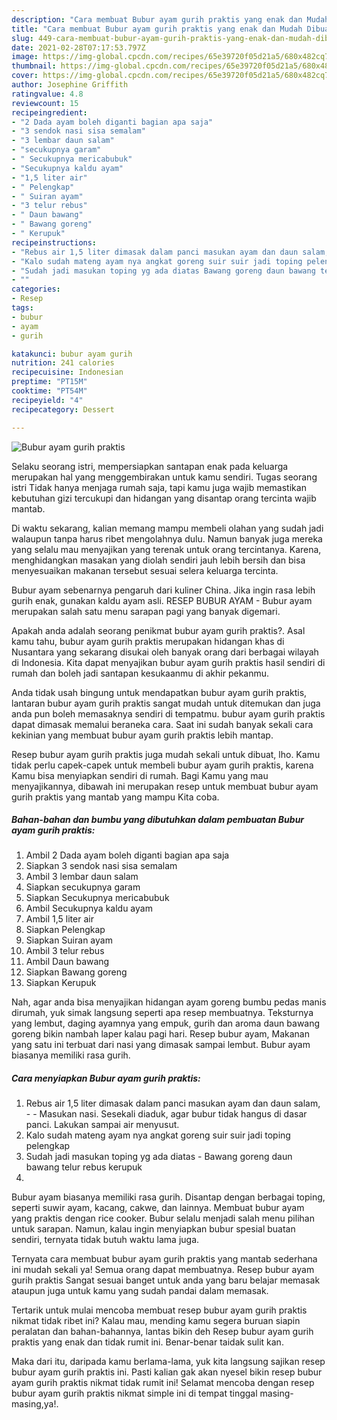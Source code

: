 ```yaml
---
description: "Cara membuat Bubur ayam gurih praktis yang enak dan Mudah Dibuat"
title: "Cara membuat Bubur ayam gurih praktis yang enak dan Mudah Dibuat"
slug: 449-cara-membuat-bubur-ayam-gurih-praktis-yang-enak-dan-mudah-dibuat
date: 2021-02-28T07:17:53.797Z
image: https://img-global.cpcdn.com/recipes/65e39720f05d21a5/680x482cq70/bubur-ayam-gurih-praktis-foto-resep-utama.jpg
thumbnail: https://img-global.cpcdn.com/recipes/65e39720f05d21a5/680x482cq70/bubur-ayam-gurih-praktis-foto-resep-utama.jpg
cover: https://img-global.cpcdn.com/recipes/65e39720f05d21a5/680x482cq70/bubur-ayam-gurih-praktis-foto-resep-utama.jpg
author: Josephine Griffith
ratingvalue: 4.8
reviewcount: 15
recipeingredient:
- "2 Dada ayam boleh diganti bagian apa saja"
- "3 sendok nasi sisa semalam"
- "3 lembar daun salam"
- "secukupnya garam"
- " Secukupnya mericabubuk"
- "Secukupnya kaldu ayam"
- "1,5 liter air"
- " Pelengkap"
- " Suiran ayam"
- "3 telur rebus"
- " Daun bawang"
- " Bawang goreng"
- " Kerupuk"
recipeinstructions:
- "Rebus air 1,5 liter dimasak dalam panci masukan ayam dan daun salam,   Masukan nasi. Sesekali diaduk, agar bubur tidak hangus di dasar panci. Lakukan sampai air menyusut."
- "Kalo sudah mateng ayam nya angkat goreng suir suir jadi toping pelengkap"
- "Sudah jadi masukan toping yg ada diatas Bawang goreng daun bawang telur rebus kerupuk"
- ""
categories:
- Resep
tags:
- bubur
- ayam
- gurih

katakunci: bubur ayam gurih 
nutrition: 241 calories
recipecuisine: Indonesian
preptime: "PT15M"
cooktime: "PT54M"
recipeyield: "4"
recipecategory: Dessert

---
```



![Bubur ayam gurih praktis](https://img-global.cpcdn.com/recipes/65e39720f05d21a5/680x482cq70/bubur-ayam-gurih-praktis-foto-resep-utama.jpg)

Selaku seorang istri, mempersiapkan santapan enak pada keluarga merupakan hal yang menggembirakan untuk kamu sendiri. Tugas seorang istri Tidak hanya menjaga rumah saja, tapi kamu juga wajib memastikan kebutuhan gizi tercukupi dan hidangan yang disantap orang tercinta wajib mantab.

Di waktu  sekarang, kalian memang mampu membeli olahan yang sudah jadi walaupun tanpa harus ribet mengolahnya dulu. Namun banyak juga mereka yang selalu mau menyajikan yang terenak untuk orang tercintanya. Karena, menghidangkan masakan yang diolah sendiri jauh lebih bersih dan bisa menyesuaikan makanan tersebut sesuai selera keluarga tercinta. 

Bubur ayam sebenarnya pengaruh dari kuliner China. Jika ingin rasa lebih gurih enak, gunakan kaldu ayam asli. RESEP BUBUR AYAM - Bubur ayam merupakan salah satu menu sarapan pagi yang banyak digemari.

Apakah anda adalah seorang penikmat bubur ayam gurih praktis?. Asal kamu tahu, bubur ayam gurih praktis merupakan hidangan khas di Nusantara yang sekarang disukai oleh banyak orang dari berbagai wilayah di Indonesia. Kita dapat menyajikan bubur ayam gurih praktis hasil sendiri di rumah dan boleh jadi santapan kesukaanmu di akhir pekanmu.

Anda tidak usah bingung untuk mendapatkan bubur ayam gurih praktis, lantaran bubur ayam gurih praktis sangat mudah untuk ditemukan dan juga anda pun boleh memasaknya sendiri di tempatmu. bubur ayam gurih praktis dapat dimasak memalui beraneka cara. Saat ini sudah banyak sekali cara kekinian yang membuat bubur ayam gurih praktis lebih mantap.

Resep bubur ayam gurih praktis juga mudah sekali untuk dibuat, lho. Kamu tidak perlu capek-capek untuk membeli bubur ayam gurih praktis, karena Kamu bisa menyiapkan sendiri di rumah. Bagi Kamu yang mau menyajikannya, dibawah ini merupakan resep untuk membuat bubur ayam gurih praktis yang mantab yang mampu Kita coba.

<!--inarticleads1-->

##### Bahan-bahan dan bumbu yang dibutuhkan dalam pembuatan Bubur ayam gurih praktis:

1. Ambil 2 Dada ayam boleh diganti bagian apa saja
1. Siapkan 3 sendok nasi sisa semalam
1. Ambil 3 lembar daun salam
1. Siapkan secukupnya garam
1. Siapkan  Secukupnya mericabubuk
1. Ambil Secukupnya kaldu ayam
1. Ambil 1,5 liter air
1. Siapkan  Pelengkap
1. Siapkan  Suiran ayam
1. Ambil 3 telur rebus
1. Ambil  Daun bawang
1. Siapkan  Bawang goreng
1. Siapkan  Kerupuk


Nah, agar anda bisa menyajikan hidangan ayam goreng bumbu pedas manis dirumah, yuk simak langsung seperti apa resep membuatnya. Teksturnya yang lembut, daging ayamnya yang empuk, gurih dan aroma daun bawang goreng bikin nambah laper kalau pagi hari. Resep bubur ayam, Makanan yang satu ini terbuat dari nasi yang dimasak sampai lembut. Bubur ayam biasanya memiliki rasa gurih. 

<!--inarticleads2-->

##### Cara menyiapkan Bubur ayam gurih praktis:

1. Rebus air 1,5 liter dimasak dalam panci masukan ayam dan daun salam,  -  - Masukan nasi. Sesekali diaduk, agar bubur tidak hangus di dasar panci. Lakukan sampai air menyusut.
1. Kalo sudah mateng ayam nya angkat goreng suir suir jadi toping pelengkap
1. Sudah jadi masukan toping yg ada diatas - Bawang goreng daun bawang telur rebus kerupuk
1. 


Bubur ayam biasanya memiliki rasa gurih. Disantap dengan berbagai toping, seperti suwir ayam, kacang, cakwe, dan lainnya. Membuat bubur ayam yang praktis dengan rice cooker. Bubur selalu menjadi salah menu pilihan untuk sarapan. Namun, kalau ingin menyiapkan bubur spesial buatan sendiri, ternyata tidak butuh waktu lama juga. 

Ternyata cara membuat bubur ayam gurih praktis yang mantab sederhana ini mudah sekali ya! Semua orang dapat membuatnya. Resep bubur ayam gurih praktis Sangat sesuai banget untuk anda yang baru belajar memasak ataupun juga untuk kamu yang sudah pandai dalam memasak.

Tertarik untuk mulai mencoba membuat resep bubur ayam gurih praktis nikmat tidak ribet ini? Kalau mau, mending kamu segera buruan siapin peralatan dan bahan-bahannya, lantas bikin deh Resep bubur ayam gurih praktis yang enak dan tidak rumit ini. Benar-benar taidak sulit kan. 

Maka dari itu, daripada kamu berlama-lama, yuk kita langsung sajikan resep bubur ayam gurih praktis ini. Pasti kalian gak akan nyesel bikin resep bubur ayam gurih praktis nikmat tidak rumit ini! Selamat mencoba dengan resep bubur ayam gurih praktis nikmat simple ini di tempat tinggal masing-masing,ya!.

